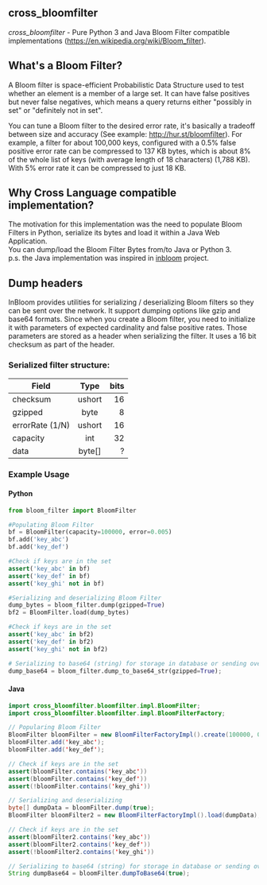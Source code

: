 ## cross_bloomfilter

_cross_bloomfilter_ - Pure Python 3 and Java Bloom Filter compatible implementations
(https://en.wikipedia.org/wiki/Bloom_filter).

## What's a Bloom Filter?
A Bloom filter is space-efficient Probabilistic Data Structure used to test whether an element is a member of a large set. 
It can have false positives but never false negatives, which means a query returns either "possibly in set" or "definitely not in set".

You can tune a Bloom filter to the desired error rate, it's basically a tradeoff between size and accuracy (See example: http://hur.st/bloomfilter). For example, a filter for about 100,000 keys, configured with a 0.5% false positive error rate can be compressed to 137 KB bytes, which is about 8% of the whole list of keys (with average length of 18 characters) (1,788 KB). With 5% error rate it can be compressed to just 18 KB.

## Why Cross Language compatible implementation?
The motivation for this implementation was the need to populate Bloom Filters in Python, serialize its bytes and load it within a Java Web Application.  
You can dump/load the Bloom Filter Bytes from/to Java or Python 3.    
p.s. the Java implementation was inspired in [inbloom](http://github.com/EverythingMe/inbloom) project.


## Dump headers
InBloom provides utilities for serializing / deserializing Bloom filters so they can be sent over the network. It support dumping options like gzip and base64 formats.
Since when you create a Bloom filter, you need to initialize it with parameters of expected cardinality and false positive rates. Those parameters are stored as a header when serializing the filter. It uses a 16 bit checksum as part of the header.

### Serialized filter structure:

| Field        | Type            | bits |
| ------------- |:-------------:| -----:|
| checksum      | ushort | 16 |
| gzipped		| byte | 8 |
| errorRate (1/N)| ushort | 16 |
| capacity   | int     |   32 |
| data          | byte[]  | ? |


### Example Usage

#### Python
```python
from bloom_filter import BloomFilter

#Populating Bloom Filter
bf = BloomFilter(capacity=100000, error=0.005)        
bf.add('key_abc')      
bf.add('key_def') 

#Check if keys are in the set
assert('key_abc' in bf)    
assert('key_def' in bf)    
assert('key_ghi' not in bf)    

#Serializing and deserializing Bloom Filter
dump_bytes = bloom_filter.dump(gzipped=True)                
bf2 = BloomFilter.load(dump_bytes)

#Check if keys are in the set
assert('key_abc' in bf2)    
assert('key_def' in bf2)    
assert('key_ghi' not in bf2)   

# Serializing to base64 (string) for storage in database or sending over an HTTP API
dump_base64 = bloom_filter.dump_to_base64_str(gzipped=True);

```



#### Java
```java
import cross_bloomfilter.bloomfilter.impl.BloomFilter;
import cross_bloomfilter.bloomfilter.impl.BloomFilterFactory;

// Popularing Bloom Filter
BloomFilter bloomFilter = new BloomFilterFactoryImpl().create(100000, 0.005);
bloomFilter.add('key_abc');
bloomFilter.add('key_def');

// Check if keys are in the set
assert(bloomFilter.contains('key_abc'))
assert(bloomFilter.contains('key_def'))
assert(!bloomFilter.contains('key_ghi'))

// Serializing and deserializing
byte[] dumpData = bloomFilter.dump(true);		
BloomFilter bloomFilter2 = new BloomFilterFactoryImpl().load(dumpData);

// Check if keys are in the set
assert(bloomFilter2.contains('key_abc'))
assert(bloomFilter2.contains('key_def'))
assert(!bloomFilter2.contains('key_ghi'))

// Serializing to base64 (string) for storage in database or sending over an HTTP API
String dumpBase64 = bloomFilter.dumpToBase64(true);
```